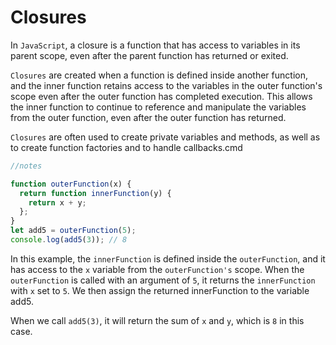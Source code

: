 # Closures

In `JavaScript`, a closure is a function that has access to variables in its parent scope, even after the parent function has returned or exited.

`Closures` are created when a function is defined inside another function, and the inner function retains access to the variables in the outer function's scope even after the outer function has completed execution. This allows the inner function to continue to reference and manipulate the variables from the outer function, even after the outer function has returned.

`Closures` are often used to create private variables and methods, as well as to create function factories and to handle callbacks.cmd

```ts
//notes

function outerFunction(x) {
  return function innerFunction(y) {
    return x + y;
  };
}
let add5 = outerFunction(5);
console.log(add5(3)); // 8
```

In this example, the `innerFunction` is defined inside the `outerFunction`, and it has access to the `x` variable from the `outerFunction's` scope. When the `outerFunction` is called with an argument of `5`, it returns the `innerFunction` with `x` set to `5`. We then assign the returned innerFunction to the variable add5.

When we call `add5(3)`, it will return the sum of `x` and `y`, which is `8` in this case.
